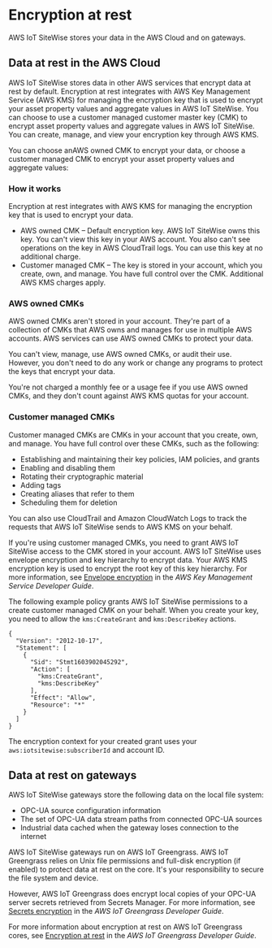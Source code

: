 # Encryption at rest<a name="encryption-at-rest"></a>

AWS IoT SiteWise stores your data in the AWS Cloud and on gateways\.

## Data at rest in the AWS Cloud<a name="cloud-encryption-at-rest"></a>

AWS IoT SiteWise stores data in other AWS services that encrypt data at rest by default\. Encryption at rest integrates with AWS Key Management Service \(AWS KMS\) for managing the encryption key that is used to encrypt your asset property values and aggregate values in AWS IoT SiteWise\. You can choose to use a customer managed customer master key \(CMK\) to encrypt asset property values and aggregate values in AWS IoT SiteWise\. You can create, manage, and view your encryption key through AWS KMS\.

You can choose anAWS owned CMK to encrypt your data, or choose a customer managed CMK to encrypt your asset property values and aggregate values:

### How it works<a name="how-it-works"></a>

Encryption at rest integrates with AWS KMS for managing the encryption key that is used to encrypt your data\.
+ AWS owned CMK – Default encryption key\. AWS IoT SiteWise owns this key\. You can't view this key in your AWS account\. You also can't see operations on the key in AWS CloudTrail logs\. You can use this key at no additional charge\.
+ Customer managed CMK – The key is stored in your account, which you create, own, and manage\. You have full control over the CMK\. Additional AWS KMS charges apply\.

### AWS owned CMKs<a name="aws-owned-cmk"></a>

 AWS owned CMKs aren't stored in your account\. They're part of a collection of CMKs that AWS owns and manages for use in multiple AWS accounts\. AWS services can use AWS owned CMKs to protect your data\. 

 You can't view, manage, use AWS owned CMKs, or audit their use\. However, you don't need to do any work or change any programs to protect the keys that encrypt your data\. 

 You're not charged a monthly fee or a usage fee if you use AWS owned CMKs, and they don't count against AWS KMS quotas for your account\. 

### Customer managed CMKs<a name="customer-managed-cmk"></a>

 Customer managed CMKs are CMKs in your account that you create, own, and manage\. You have full control over these CMKs, such as the following:
+ Establishing and maintaining their key policies, IAM policies, and grants
+ Enabling and disabling them
+ Rotating their cryptographic material
+ Adding tags
+ Creating aliases that refer to them 
+ Scheduling them for deletion



You can also use CloudTrail and Amazon CloudWatch Logs to track the requests that AWS IoT SiteWise sends to AWS KMS on your behalf\. 

 If you're using customer managed CMKs, you need to grant AWS IoT SiteWise access to the CMK stored in your account\. AWS IoT SiteWise uses envelope encryption and key hierarchy to encrypt data\. Your AWS KMS encryption key is used to encrypt the root key of this key hierarchy\. For more information, see [Envelope encryption](https://docs.aws.amazon.com/kms/latest/developerguide/concepts.html#enveloping) in the *AWS Key Management Service Developer Guide*\. 

 The following example policy grants AWS IoT SiteWise permissions to a create customer managed CMK on your behalf\. When you create your key, you need to allow the `kms:CreateGrant` and `kms:DescribeKey` actions\. 

```
{
  "Version": "2012-10-17",
  "Statement": [
    {
      "Sid": "Stmt1603902045292",
      "Action": [
        "kms:CreateGrant",
        "kms:DescribeKey"
      ],
      "Effect": "Allow",
      "Resource": "*"
    }
  ]
}
```

 The encryption context for your created grant uses your `aws:iotsitewise:subscriberId` and account ID\. 

## Data at rest on gateways<a name="gateway-encryption-at-rest"></a>

AWS IoT SiteWise gateways store the following data on the local file system:
+ OPC\-UA source configuration information
+ The set of OPC\-UA data stream paths from connected OPC\-UA sources
+ Industrial data cached when the gateway loses connection to the internet

AWS IoT SiteWise gateways run on AWS IoT Greengrass\. AWS IoT Greengrass relies on Unix file permissions and full\-disk encryption \(if enabled\) to protect data at rest on the core\. It's your responsibility to secure the file system and device\.

However, AWS IoT Greengrass does encrypt local copies of your OPC\-UA server secrets retrieved from Secrets Manager\. For more information, see [Secrets encryption](https://docs.aws.amazon.com/greengrass/latest/developerguide/secrets.html#secrets-encryption) in the *AWS IoT Greengrass Developer Guide*\.

For more information about encryption at rest on AWS IoT Greengrass cores, see [Encryption at rest](https://docs.aws.amazon.com/greengrass/latest/developerguide/encryption-at-rest.html) in the *AWS IoT Greengrass Developer Guide*\.
